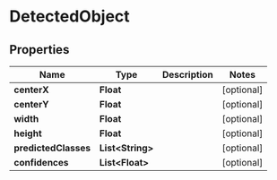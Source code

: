 

# DetectedObject

## Properties

Name | Type | Description | Notes
------------ | ------------- | ------------- | -------------
**centerX** | **Float** |  |  [optional]
**centerY** | **Float** |  |  [optional]
**width** | **Float** |  |  [optional]
**height** | **Float** |  |  [optional]
**predictedClasses** | **List&lt;String&gt;** |  |  [optional]
**confidences** | **List&lt;Float&gt;** |  |  [optional]



